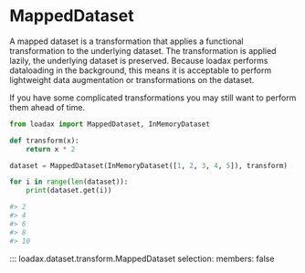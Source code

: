 # MappedDataset

A mapped dataset is a transformation that applies a functional transformation to the underlying dataset. The transformation is applied lazily, the underlying dataset is preserved. Because loadax performs dataloading in the background, this means it is acceptable to perform lightweight data augmentation or transformations on the dataset.

If you have some complicated transformations you may still want to perform them ahead of time.

```python title="Creating a mapped dataset"
from loadax import MappedDataset, InMemoryDataset

def transform(x):
    return x * 2

dataset = MappedDataset(InMemoryDataset([1, 2, 3, 4, 5]), transform)

for i in range(len(dataset)):
    print(dataset.get(i))

#> 2
#> 4
#> 6
#> 8
#> 10
```

::: loadax.dataset.transform.MappedDataset
    selection:
      members: false
